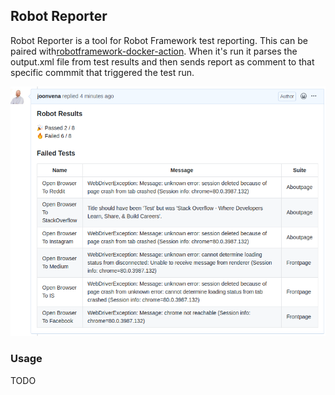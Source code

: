 ## Robot Reporter
Robot Reporter is a tool for Robot Framework test reporting. This can be paired with[robotframework-docker-action](https://github.com/joonvena/robotframework-docker-action). When it's run it parses the output.xml file from test results and then sends report as comment to that specific commmit that triggered the test run.  

![Example](example.png)

### Usage
TODO

